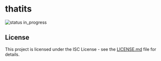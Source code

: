 
# thatits

![status in_progress](https://img.shields.io/badge/status-in_progress-brightgreen.svg?style=flat-square)

> 

## License

This project is licensed under the ISC License - see the [LICENSE.md](LICENSE.md) file for details.
        